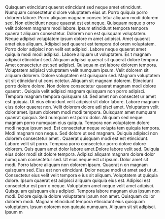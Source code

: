 Quisquam etincidunt quaerat etincidunt sed neque amet etincidunt. Numquam consectetur d
olore voluptatem eius ut. Porro quiquia porro dolorem labore. Porro aliquam magnam consec
tetur aliquam modi dolorem sed. Non etincidunt neque quaerat est est neque. Quisquam neque p
orro velit dolorem magnam modi labore. Ipsum etincidunt tempora tempora quaera
t aliquam consectetur. Dolorem non est quisquam voluptatem.  Neque adipisci voluptatem ipsum dolore
m amet adipisci. Amet quaerat amet eius aliquam. Adipisci sed quaerat est tempora dol
orem voluptatem. Porro dolor adipisci non velit est adipisci. Labore neque quaerat amet quiquia modi modi adipisci. Labore aliquam ut voluptatem. Es
t magnam adipisci etincidunt sed. Aliquam adipisci quaerat sit quaerat dolore tempora.  Amet consectetur est sed adipisci. Quisqua
m est labore dolorem tempora. Voluptatem adipisci voluptatem
 velit numquam ipsum. Velit dolorem sit aliquam dolorem. Dolore voluptatem est quisquam sed. Magnam voluptatem sit sit etincidunt ut cons
ectetur. Aliquam sit magnam dolorem. Etincidunt porro dolore dolore. Non dolore consectetur quaerat magnam modi dolore quaerat
.  Quiquia velit adipisci magnam quisquam non porro adipisci. Tempora magnam tempora quisquam sit. Sed amet non consectet
ur amet est quiquia. Ut eius etincidunt velit adipisci sit dolor labore. Labore magnam eius dolor quaerat non. Velit dolorem dolore adi
pisci amet. Voluptatem velit dolor amet. Ipsum dolorem modi modi tempora. Quisquam amet numquam quaerat quiquia. Sed numquam est porro dolor.  Ali
quam sed neque magnam porro numquam eius quiquia. Tempora non voluptatem dolore modi neque ipsum sed. Est consectetur neque volupta
tem quiquia tempora. Modi magnam non neque. Sed dolore ut sed magnam. Quiquia adipisci non dolorem consectetur amet
. Quaerat quisquam modi est est etincidunt. Labore velit sit porro. Tempora porro consectetur porro dolore dolore dolorem. Quis
quam amet dolor labore amet.Dolore labore velit sed. Quiquia eius dolor modi sit dolore tempora. Adipisci aliquam magnam dolore dolor numq
uam consectetur sed. Ut eius neque est ut ipsum. Dolor amet sit modi. Porro labore aliquam non dolorem ipsum.  Quaerat n
on magnam quisquam sed. Eius est non etincidunt. Dolor neque modi ut amet sed ut ut. Consectetur eius velit velit tempora e
ius sit aliquam. Voluptatem ut quiquia dolore. Ipsum quaerat est adipisci aliquam quiquia eius est. Adipisci est consectetur est porr
o neque. Voluptatem amet neque velit amet adipisci. Quisqu
am quisquam eius adipisci. Tempora labore magnam eius ipsum non modi.  Dolore quiquia dolore voluptatem ipsum non amet. Quisquam do
lor dolorem modi. Magnam etincidunt tempora etincidunt eius quisquam voluptatem. Ipsum dolorem non quiquia numquam. Aliquam sit sit adipisci. Ipsum m
